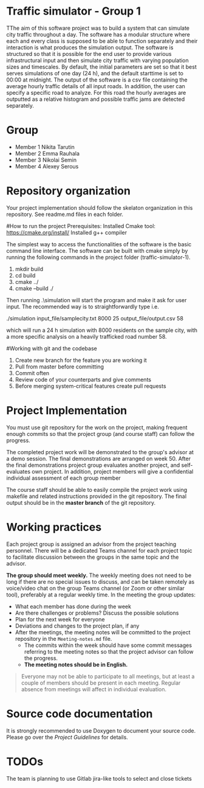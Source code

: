 # Traffic simulator - Group 1

TThe aim of this software project was to build a system that can simulate city traffic throughout a day. The software has a modular structure where each and every class is supposed to be able to function separately and their interaction is what produces the simulation output.
The software is structured so that it is possible for the end user to provide various infrastructural input and then simulate city traffic with varying population sizes and timescales. By default, the initial parameters are set so that it best serves simulations of one day (24 h), and the default starttime is set to 00:00 at midnight.
The output of the software is a csv file containing the average hourly traffic details of all input roads. In addition, the user can specify a specific road to analyze. For this road the hourly averages are outputted as a relative histogram and possible traffic jams are detected separately.


# Group
- Member 1 Nikita Tarutin
- Member 2 Emma Rauhala
- Member 3 Nikolai Semin
- Member 4 Alexey Serous

# Repository organization
Your project implementation should follow the skelaton organization in this repository.
See readme.md files in each folder.


#How to run the project
Prerequisites:
Installed Cmake tool: https://cmake.org/install/
Installed g++ compiler

The simplest way to access the functionalities of the software is the basic command line interface. The software can be built with cmake simply by running the following commands in the project folder (traffic-simulator-1).
1) mkdir build
2) cd build
3) cmake ../
4) cmake –build ./


Then running .\simulation will start the program and make it ask for user input. The recommended way is to straightforwardly type i.e.

./simulation input_file/samplecity.txt 8000 25 output_file/output.csv 58

which will run a 24 h simulation with 8000 residents on the sample city, with a more specific analysis on a heavily trafficked road number 58.


#Working with git and the codebase
1) Create new branch for the feature you are working it 
2) Pull from master before committing
3) Commit often 
4) Review code of your counterparts and give comments
5) Before merging system-critical features create pull requests

# Project Implementation 
You must use git repository for the work on the project, making frequent enough commits so 
that the project group (and course staff) can follow the progress.

The completed project work will be demonstrated to the group's advisor at a demo session. 
The final demonstrations are arranged on week 50. After the final demonstrations project group 
evaluates another project, and self-evaluates own project. In addition, project members will 
give a confidential individual assessment of each group member

The course staff should be able to easily compile the project work using makefile and related 
instructions provided in the git repository. The final output should be in the **master branch** of the git repository.

# Working practices
Each project group is assigned an advisor from the project teaching personnel. 
There will be a dedicated Teams channel for each project topic to facilitate discussion between 
the groups in the same topic and the advisor. 

**The group should meet weekly.** The weekly meeting does not need to be long if there are no special issues 
to discuss, and can be taken remotely as voice/video chat on the group Teams channel (or Zoom or other similar tool), 
preferably at a regular weekly time. In the meeting the group updates:

- What each member has done during the week
- Are there challenges or problems? Discuss the possible solutions
- Plan for the next week for everyone
- Deviations and changes to the project plan, if any
- After the meetings, the meeting notes will be committed to the project repository in the `Meeting-notes.md` file. 
    * The commits within the week should have some commit messages referring to the meeting notes so 
      that the project advisor can follow the progress.  
    * **The meeting notes should be in English.**

> Everyone may not be able to participate to all meetings, but at least a couple of members should be present in each meeting. 
> Regular absence from meetings will affect in individual evaluation.

# Source code documentation
It is strongly recommended to use Doxygen to document your source code.
Please go over the *Project Guidelines* for details.

# TODOs
The team is planning to use Gitlab jira-like tools to select and close tickets
